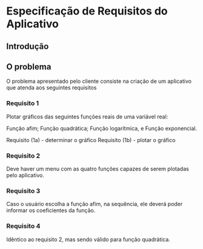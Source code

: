 # Especificação de Requisitos do Aplicativo

## Introdução

## O problema

O problema apresentado pelo cliente consiste na criação de um aplicativo que atenda aos seguintes requisitos

### Requisito 1
Plotar gráficos das seguintes funções reais de uma variável real:

Função afim;
Função quadrática;
Função logarítmica, e
Função exponencial.

Requisito (1a) - determinar o gráfico
Requisito (1b) - plotar o gráfico

### Requisito 2
Deve haver um menu com as quatro funções capazes de serem plotadas pelo aplicativo.

### Requisito 3
Caso o usuário escolha a função afim, na sequência, ele deverá poder informar os coeficientes da função.

### Requisito 4
Idêntico ao requisito 2, mas sendo válido para função quadrática.